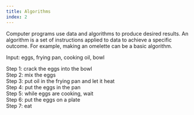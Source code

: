 ```yaml
---
title: Algorithms 
index: 2
---
```

Computer programs use data and algorithms to produce desired results. An algorithm is a set of instructions applied to data to achieve a specific outcome. For example, making an omelette can be a basic algorithm.

<span class="text-rose">Input</span>: eggs, frying pan, cooking oil, bowl 

<span class="text-rose">Step 1:</span> crack the eggs into the bowl\
<span class="text-rose">Step 2:</span> mix the eggs\
<span class="text-rose">Step 3:</span> put oil in the frying pan and let it heat\
<span class="text-rose">Step 4:</span> put the eggs in the pan\
<span class="text-rose">Step 5:</span> while eggs are cooking, wait\
<span class="text-rose">Step 6:</span> put the eggs on a plate\
<span class="text-rose">Step 7:</span> eat

